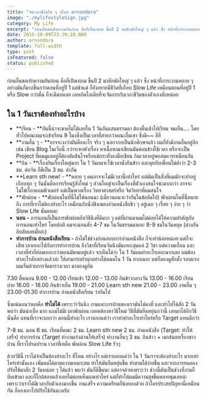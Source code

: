 ```yaml
---
title: "จัดเวลาชีวิตใส ๆ สไตล์ arnondora"
image: "./mylifestyleSign.jpg"
category: My Life
excerpt: "ก่อนอื่นขอเท้าความกันก่อน คือก็เปิดเทอม ขึ้นปี 2 มาสักพักใหญ่ ๆ แล้ว ซึ่ง หน้าที่ภาระงานหลาย ๆ อย่างมันก็มากขึ้นกว่าตอนที่อยู่ปี 1 แต่ช้าแต่ ก็ยังอยากมีชีวิตที่เกือบ Slow Life."
date: 2015-10-09T23:39:28.000
author: arnondora
template: full-width
type: post
isFeatured: false
status: published
---
```


ก่อนอื่นขอเท้าความกันก่อน คือก็เปิดเทอม ขึ้นปี 2 มาสักพักใหญ่ ๆ แล้ว ซึ่ง หน้าที่ภาระงานหลาย ๆ อย่างมันก็มากขึ้นกว่าตอนที่อยู่ปี 1 แต่ช้าแต่ ก็ยังอยากมีชีวิตที่เกือบ Slow Life เหมือนตอนที่อยู่ปี 1 หรือ Slow กว่านั้น ก็จะดีมากเลย เลยเกิดไอเดียที่จะจัดการกับเวลาชีวิตของตัวเองสักหน่อย

## ใน 1 วันเราต้องทำอะไรบ้าง

* **เรียน - **อันนี้น่าจะขาดไม่ได้เลยใน 1 วันอันแสนธรรมดา ต้องตื่นเช้าไปเรียน จนเย็น.... โดยทั่วไปคณะผมจะเข้าเรียน 9 โมงซึ่งเป็นเวลาที่สายกว่าคณะอื่นเขา ซึ่งดี~~ ฮึฮึ
* **งานอื่น ๆ - **อาจจะงงว่ามันคืออะไร จริง ๆ นอกจากเป็นนักศึกษาแล้ว ผมก็ยังมีงานอื่นอยู่อีก เช่น เขียน Blog ในเว็บนี้ กว่าจะหาหัวเรื่อง หาเนื้อหามาเขียนมันค่อนข้างใช้เวลา หรือจะเป็น Project ที่ผมดูแลอยู่ก็ต้องตัดสินใจหรือแม้กระทั่งลงมือเขียน กินเวลาอยู่พอสมควรเหมือนกัน
* **กิน - **เรื่องกินเรื่องใหญ่มาก ใน 1 วันผมจะใช้เวลานั่งกินข้าว และคุยกับเพื่อนไม่ต่ำว่า 2-3 ชม. ต่อวัน ก็ตีเป็น 3 ชม. ล่ะกัน
* **Learn sth new! - **หลาย ๆ คนอาจจะไม่มีเวลานี้เท่าไหร่ แต่มันเป็นสิ่งที่ผมมักจะทำอยู่เกือบทุก ๆ วันนั่นคือการเรียนรู้สิ่งใหม่ ๆ ส่วนใหญ่จะเป็นเรื่องที่ตัวเองสนใจซะมากกว่า อาจจะไม่ใช่เรื่องคอมพิวเตอร์ แต่เป็นพวกเรื่อง วิทยาศาสตร์หรือ จิตวิทยาที่ผมสนใจ
* **พักผ่อน  - **พักผ่อนในที่นี้ไม่ใช่นอนนะ (เดี๋ยวนอนจะว่ากันในข้อถัดไป) พักผ่อนในที่นี้หมายถึง การที่เราไม่ต้องทำอะไร เหมือนกับนั่งฟังเพลงอ่านหนังสือชิว ๆ อยู่เฉย ๆ เรื่อย ๆ ง่าย ๆ ว่า Slow Life นั่นแหละ
* **นอน -** การนอนก็เป็นการพักผ่อนอีกวิธีนึงที่ดีมาก ๆ แต่ที่ผ่านมาผมไม่ค่อยได้ให้ความสำคัญกับการนอนเท่าไหร่ โดยปกติ ผมจะนอนสัก 4-7 ชม ในวันธรรมดาและ 8-9 ชมในวันหยุด (ต่างกันลิบลับเลยมั้ยล่ะ)
* **ทำการบ้าน อ่านหนังสือเรียน -** ถ้าไม่ใช่ช่วงก่อนสอบการอ่านหนังสือ ก็จะทำน้อยหน่อย แต่ก็จะเสียเวลาเยอะไปกับการทำการบ้าน ถึงวิชาที่เรียนวันนึงมันเยอะสุดแค่ 2 วิชา แต่ความเถื่อน และเวลาที่ทำก็ย่อมเยอะกว่าตอนมัธยมอยู่แล้ว
จะเห็นได้ว่า ใน 1 วันผมทำอะไรเยอะมากเลย ผมต้องทำอะไรสักอย่างแล้วล่ะ ให้สามารถทำทุกอย่างได้หมดใน 1 วัน ยากเนอะ แต่ก็ลองดูสักตั้ง รอบแรก ผมเริ่มด้วยการจัดตารางเวลา มาลองดูกัน

7.30 ตื่นนอน
9.00 - 12.00 เรียนเช้า
12.00 - 13.00 กินข้าวกลางวัน
13.00 - 16.00 เรียนบ่าย
16.00 - 18.00 กินข้าวเย็น
19.00 - 21.00 Learn sth new
21.00 - 23.00 งานอื่น ๆ
23.00-01.30 ทำการบ้าน อ่านหนังสือเรียน ว่ากันไป

ซึ่งแน่นอนว่าผลคือ **ทำไม่ได้** เพราะว่าวันนึง งานและการบ้านของเรามันไม่คงที่ และทำไปได้สัก 2 วันพบว่า มันน่าเบื่อ มาก แถมไม่มีเวลาพักผ่อน เลยคต้องหาวิธีใหม่ วิธีที่มันยืดหยุ่นกว่านี้ เลยมาได้อีกวิธีนั่นคือ แทนที่เราจะบอกว่า ตอนนี้ทำอะไร เราบอกแค่ว่า เราทำทำอะไรเท่าไหร่หรือ Target แทนดีกว่า

7-8 ชม. นอน
6 ชม. เรียนที่คณะ
2 ชม. Learn sth new
2 ชม. อ่านหนังสือ
(Target: ทำให้เสร็จ) ทำการบ้าน
(Target ทำงานเร่งด่วนให้เสร็จ) ทำงานอื่นๆ
3 ชม. กินข้าว + เมาส์มอยเรื่องชาวบ้าน ที่เราโปรดปราน
เวลาที่เหลือ พักผ่อน Slow Life รัวๆ

ด้วยวิธีนี้ เราไม่จำเป็นต้องทำอะไร ที่ไหน อย่างไร แต่เราบอกแค่ว่า ใน 1 วันเราจะต้องทำอะไร มากเท่าไหร่เท่านั้นเอง เพิ่มลดได้ตามความเหมาะสม ทำให้มันยืดหยุ่นขึ้น ทำตามได้ง่ายขึ้น และจากการทดลองปรับใช้มาสัก 2 วันหน่อย ๆ ได้แล้ว พบว่า มันก็ดีขึ้นนะ แต่อาจด้วยเพราะว่า ช่วงนี้มันเป็นช่วงที่งานก็บีบเข้ามา และก็ใกล้สอบแล้วเลยไม่ค่อยเห็นผลเท่าไหร่ แต่ก็ทำให้ผมมีความสุขขึ้นหลายขุมเลยล่ะ เพราะว่าเราได้มีเวลากับตัวเองมากขึ้น งานเสร็จ ความเครียดก็น้อยลงด้วย ถ้าใครประสบปัญหานี้เหมือนกัน ก็ลองเอาไปปรับใช้กันนะครับ
